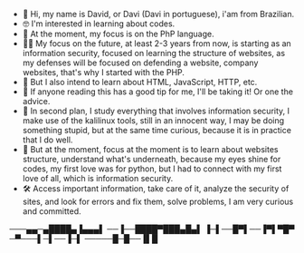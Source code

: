 - 👋 Hi, my name is David, or Davi (Davi in portuguese), i'am from Brazilian.
- 🤓 I'm interested in learning about codes.
- 🐘 At the moment, my focus is on the PhP language.
- 👨‍💻 My focus on the future, at least 2-3 years from now, is starting as an information security, focused on learning the structure of websites, as my defenses will be focused on defending a website, company websites, that's why I started with the PHP.
- 🧐 But I also intend to learn about HTML, JavaScript, HTTP, etc.
- 🤗 If anyone reading this has a good tip for me, I'll be taking it! Or one the advice.
- 🤠 In second plan, I study everything that involves information security, I make use of the kalilinux tools, still in an innocent way, I may be doing something stupid, but at the same time curious, because it is in practice that I do well.
- 🤩 But at the moment, focus at the moment is to learn about websites structure, understand what's underneath, because my eyes shine for codes, my first love was for python, but I had to connect with my first love of all, which is information security.
- 🛠 Access important information, take care of it, analyze the security of sites, and look for errors and fix them, solve problems, I am very curious and committed.

───▄▄─▄████▄▐▄▄▄▌
──▐──████▀███▄█▄▌
▐─▌──█▀▌──▐▀▌▀█▀
─▀───▌─▌──▐─▌
─────█─█──▐▌█
